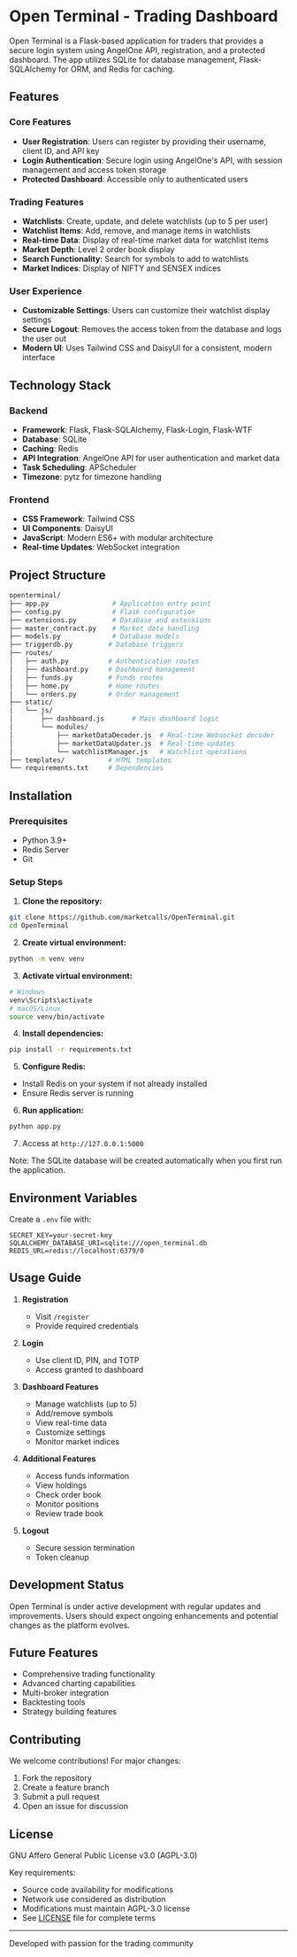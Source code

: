 # Open Terminal - Trading Dashboard

Open Terminal is a Flask-based application for traders that provides a secure login system using AngelOne API, registration, and a protected dashboard. The app utilizes SQLite for database management, Flask-SQLAlchemy for ORM, and Redis for caching.

## Features

### Core Features
- **User Registration**: Users can register by providing their username, client ID, and API key
- **Login Authentication**: Secure login using AngelOne's API, with session management and access token storage
- **Protected Dashboard**: Accessible only to authenticated users

### Trading Features
- **Watchlists**: Create, update, and delete watchlists (up to 5 per user)
- **Watchlist Items**: Add, remove, and manage items in watchlists
- **Real-time Data**: Display of real-time market data for watchlist items
- **Market Depth**: Level 2 order book display
- **Search Functionality**: Search for symbols to add to watchlists
- **Market Indices**: Display of NIFTY and SENSEX indices

### User Experience
- **Customizable Settings**: Users can customize their watchlist display settings
- **Secure Logout**: Removes the access token from the database and logs the user out
- **Modern UI**: Uses Tailwind CSS and DaisyUI for a consistent, modern interface

## Technology Stack

### Backend
- **Framework**: Flask, Flask-SQLAlchemy, Flask-Login, Flask-WTF
- **Database**: SQLite
- **Caching**: Redis
- **API Integration**: AngelOne API for user authentication and market data
- **Task Scheduling**: APScheduler
- **Timezone**: pytz for timezone handling

### Frontend
- **CSS Framework**: Tailwind CSS
- **UI Components**: DaisyUI
- **JavaScript**: Modern ES6+ with modular architecture
- **Real-time Updates**: WebSocket integration

## Project Structure

```bash
openterminal/
├── app.py                # Application entry point
├── config.py             # Flask configuration
├── extensions.py         # Database and extensions
├── master_contract.py    # Market data handling
├── models.py             # Database models
├── triggerdb.py         # Database triggers
├── routes/              
│   ├── auth.py          # Authentication routes
│   ├── dashboard.py     # Dashboard management
│   ├── funds.py         # Funds routes
│   ├── home.py          # Home routes
│   └── orders.py        # Order management
├── static/             
│   └── js/
│       ├── dashboard.js       # Main dashboard logic
│       └── modules/
│           ├── marketDataDecoder.js  # Real-time Websocket decoder
│           ├── marketDataUpdater.js  # Real-time updates
│           └── watchlistManager.js   # Watchlist operations
├── templates/           # HTML templates
└── requirements.txt     # Dependencies
```

## Installation

### Prerequisites
- Python 3.9+
- Redis Server
- Git

### Setup Steps

1. **Clone the repository:**
```bash
git clone https://github.com/marketcalls/OpenTerminal.git
cd OpenTerminal
```

2. **Create virtual environment:**
```bash
python -m venv venv
```

3. **Activate virtual environment:**
```bash
# Windows
venv\Scripts\activate
# macOS/Linux
source venv/bin/activate
```

4. **Install dependencies:**
```bash
pip install -r requirements.txt
```

5. **Configure Redis:**
- Install Redis on your system if not already installed
- Ensure Redis server is running

6. **Run application:**
```bash
python app.py
```

7. Access at `http://127.0.0.1:5000`

Note: The SQLite database will be created automatically when you first run the application.

## Environment Variables

Create a `.env` file with:
```env
SECRET_KEY=your-secret-key
SQLALCHEMY_DATABASE_URI=sqlite:///open_terminal.db
REDIS_URL=redis://localhost:6379/0
```

## Usage Guide

1. **Registration**
   - Visit `/register`
   - Provide required credentials

2. **Login**
   - Use client ID, PIN, and TOTP
   - Access granted to dashboard

3. **Dashboard Features**
   - Manage watchlists (up to 5)
   - Add/remove symbols
   - View real-time data
   - Customize settings
   - Monitor market indices

4. **Additional Features**
   - Access funds information
   - View holdings
   - Check order book
   - Monitor positions
   - Review trade book

5. **Logout**
   - Secure session termination
   - Token cleanup

## Development Status

Open Terminal is under active development with regular updates and improvements. Users should expect ongoing enhancements and potential changes as the platform evolves.

## Future Features

- Comprehensive trading functionality
- Advanced charting capabilities
- Multi-broker integration
- Backtesting tools
- Strategy building features

## Contributing

We welcome contributions! For major changes:
1. Fork the repository
2. Create a feature branch
3. Submit a pull request
4. Open an issue for discussion

## License

GNU Affero General Public License v3.0 (AGPL-3.0)

Key requirements:
- Source code availability for modifications
- Network use considered as distribution
- Modifications must maintain AGPL-3.0 license
- See [LICENSE](LICENSE) file for complete terms

---
Developed with passion for the trading community
